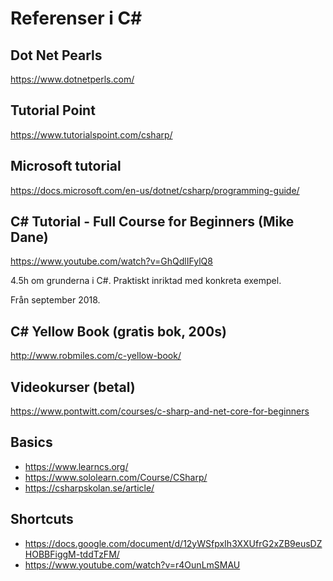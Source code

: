 # Referenser i C#

## Dot Net Pearls
https://www.dotnetperls.com/

## Tutorial Point
https://www.tutorialspoint.com/csharp/

## Microsoft tutorial
https://docs.microsoft.com/en-us/dotnet/csharp/programming-guide/


## C# Tutorial - Full Course for Beginners (Mike Dane)
https://www.youtube.com/watch?v=GhQdlIFylQ8

4.5h om grunderna i C#. Praktiskt inriktad med konkreta exempel. 

Från september 2018.

## C# Yellow Book (gratis bok, 200s)
http://www.robmiles.com/c-yellow-book/

## Videokurser (betal)
https://www.pontwitt.com/courses/c-sharp-and-net-core-for-beginners

## Basics
- https://www.learncs.org/
- https://www.sololearn.com/Course/CSharp/
- https://csharpskolan.se/article/

## Shortcuts
- https://docs.google.com/document/d/12yWSfpxIh3XXUfrG2xZB9eusDZHOBBFiggM-tddTzFM/ 
- https://www.youtube.com/watch?v=r4OunLmSMAU 
